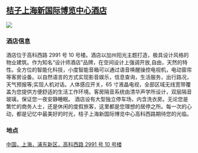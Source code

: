 ## [桔子上海新国际博览中心酒店](https://hotels.ctrip.com/hotels/88839974.html)

![](http://localhost:3000/hotel_id_024.jpg)

### 酒店信息

酒店位于高科西路 2991 号 10 号楼。酒店以加州阳光主题打造，极具设计风格的物业建筑。作为知名“设计师酒店”品牌，在空间设计上强调开放,自由，天然的特性。全方位的智能化科技，小度智能音箱可以通过语音唤醒操控电视机，电动窗帘等客房设备。以自然语言的方式实现影音娱乐，信息查询，生活服务，出行路况，天气预报等;实现人机对话。人体感应开关，65 寸液晶电视，全部区域无线宽带覆盖为您提供方便舒适的生活工作环境。客房隔音系统由清华声学所设计，双层隔音玻璃，保证您一夜安静睡眠。 酒店设有大型独立停车场，内含洗衣房。无论您是繁忙的商务人士，还是休闲的度假旅客，这里都是您理想的居停之所。每一次的心动，都是记忆中最美好的时光，桔子上海新国际博览中心高科西路期待您的光临。

### 地点

[中国，上海，浦东新区，高科西路 2991 号 10 号楼](https://map.baidu.com/poi/%E6%A1%94%E5%AD%90%E9%85%92%E5%BA%97(%E4%B8%8A%E6%B5%B7%E6%96%B0%E5%9B%BD%E9%99%85%E5%8D%9A%E8%A7%88%E4%B8%AD%E5%BF%83%E5%BA%97)/@13532983.685,3636009.54,19z?uid=972a1012fd8102e7bd484206&ugc_type=3&ugc_ver=1&device_ratio=2&compat=1&pcevaname=pc4.1&querytype=detailConInfo&da_src=shareurl)
